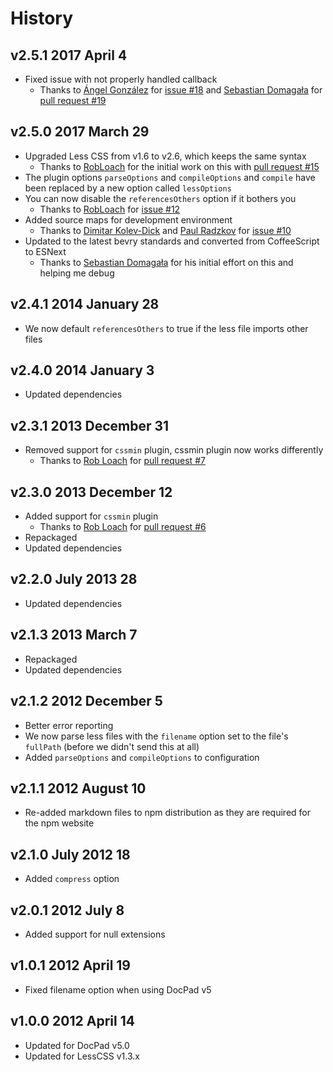 # History

## v2.5.1 2017 April 4
- Fixed issue with not properly handled callback
  - Thanks to [Ángel González](https://github.com/Aglezabad) for [issue #18](https://github.com/docpad/docpad-plugin-less/issues/18) and [Sebastian Domagała](https://github.com/sdomagala) for [pull request #19](https://github.com/docpad/docpad-plugin-less/pull/19)

## v2.5.0 2017 March 29
- Upgraded Less CSS from v1.6 to v2.6, which keeps the same syntax
  - Thanks to [RobLoach](https://github.com/RobLoach) for the initial work on this with [pull request #15](https://github.com/docpad/docpad-plugin-less/pull/15)
- The plugin options `parseOptions` and `compileOptions` and `compile` have been replaced by a new option called `lessOptions`
- You can now disable the `referencesOthers` option if it bothers you
  - Thanks to [RobLoach](https://github.com/RobLoach) for [issue #12](https://github.com/docpad/docpad-plugin-less/pull/12)
- Added source maps for development environment
  - Thanks to [Dimitar Kolev-Dick](https://github.com/dimitarkolev) and [Paul Radzkov](https://github.com/paulradzkov) for [issue #10](https://github.com/docpad/docpad-plugin-less/issues/10)
- Updated to the latest bevry standards and converted from CoffeeScript to ESNext
  - Thanks to [Sebastian Domagała](https://github.com/sdomagala) for his initial effort on this and helping me debug

## v2.4.1 2014 January 28
- We now default `referencesOthers` to true if the less file imports other files

## v2.4.0 2014 January 3
- Updated dependencies

## v2.3.1 2013 December 31
- Removed support for `cssmin` plugin, cssmin plugin now works differently
  - Thanks to [Rob Loach](https://github.com/RobLoach) for [pull request #7](https://github.com/docpad/docpad-plugin-less/pull/7)

## v2.3.0 2013 December 12
- Added support for `cssmin` plugin
  - Thanks to [Rob Loach](https://github.com/RobLoach) for [pull request #6](https://github.com/docpad/docpad-plugin-less/pull/6)
- Repackaged
- Updated dependencies

## v2.2.0 July 2013 28
- Updated dependencies

## v2.1.3 2013 March 7
- Repackaged
- Updated dependencies

## v2.1.2 2012 December 5
- Better error reporting
- We now parse less files with the `filename` option set to the file's `fullPath` (before we didn't send this at all)
- Added `parseOptions` and `compileOptions` to configuration

## v2.1.1 2012 August 10
- Re-added markdown files to npm distribution as they are required for the npm website

## v2.1.0 July 2012 18
- Added `compress` option

## v2.0.1 2012 July 8
- Added support for null extensions

## v1.0.1 2012 April 19
- Fixed filename option when using DocPad v5

## v1.0.0 2012 April 14
- Updated for DocPad v5.0
- Updated for LessCSS v1.3.x
